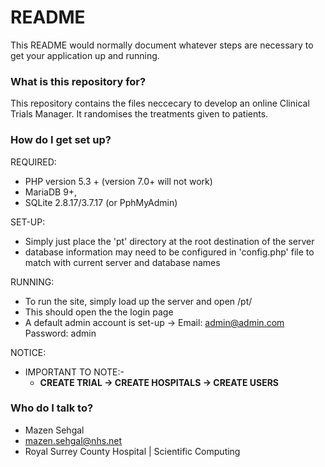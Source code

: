 # README #

This README would normally document whatever steps are necessary to get your application up and running.

### What is this repository for? ###

This repository contains the files neccecary to develop an online Clinical Trials Manager. It randomises the treatments given to patients.


### How do I get set up? ###


REQUIRED: 
 - PHP version 5.3 + (version 7.0+ will not work)
 - MariaDB 9+, 
 - SQLite 2.8.17/3.7.17 (or PphMyAdmin) 
 
SET-UP:
 - Simply just place the 'pt' directory at the root destination of the server
 - database information may need to be configured in 'config.php' file to match with current server and database names

RUNNING: 
 - To run the site, simply load up the server and open /pt/
 - This should open the the login page
 - A default admin account is set-up -> Email: admin@admin.com
                                        Password: admin



NOTICE:
 - IMPORTANT TO NOTE:-
     -  **CREATE TRIAL -> CREATE HOSPITALS -> CREATE USERS** 

### Who do I talk to? ###

* Mazen Sehgal
* mazen.sehgal@nhs.net
* Royal Surrey County Hospital | Scientific Computing